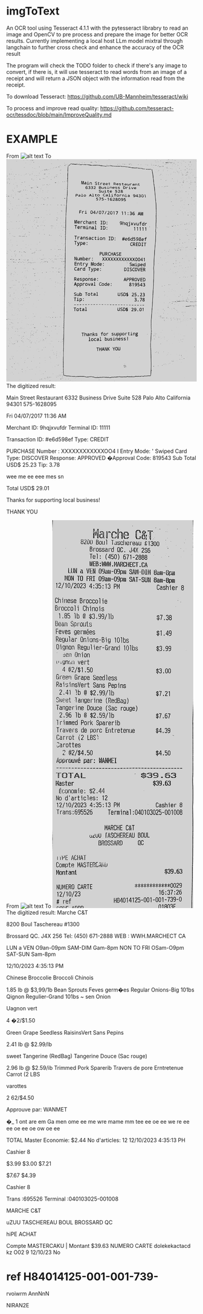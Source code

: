 # imgToText
An OCR tool using Tesseract 4.1.1 with the pytesseract librabry to read an image and OpenCV to pre process and prepare the image for better OCR results. Currently implementing a local host LLm model mixtral through langchain to further cross check and enhance the accuracy of the OCR result

The program will check the TODO folder to check if there's any image to convert, if there is, it will use tesseract to read words from an image of a receipt and will return a JSON object with the information read from the receipt.

To download Tesseract: https://github.com/UB-Mannheim/tesseract/wiki

To process and improve read quality: https://github.com/tesseract-ocr/tessdoc/blob/main/ImproveQuality.md

# EXAMPLE
From ![alt text](TestingImgs/test1.jpeg) To ![alt text](NANORemoveNoise.jpg)
The digitized result:

Main Street Restaurant
6332 Business Drive
Suite 528
Palo Alto California 94301
575-1628095

Fri 04/07/2017 11:36 AM

Merchant ID: 9hqjxvufdr
Terminal ID: 11111

Transaction ID: #e6d598ef
Type: CREDIT

PURCHASE
Number : XXXXXXXXXXXXOO4 I
Entry Mode: ' Swiped
Card Type: DISCOVER
Response: APPROVED
�Approval Code: 819543
Sub Total USD$ 25.23
Tip: 3.78

wee me ee eee mes sn

Total USD$ 29.01

Thanks for supporting
local business!

THANK YOU

From ![alt text](image.png) To ![alt text](test1.jpg)
The digitized result:
Marche C&T

8200 Boul Taschereau #1300

Brossard QC. J4X 256
Tel: (450) 671-2888
WEB : WWH.MARCHECT CA

LUN a VEN O9an-09pm SAM-DIM Gam-8pm
NON TO FRI OSam-O9pm SAT-SUN Sam-8pm

12/10/2023 4:35:13 PM

Chinese Broccolie
Broccoli Chinois

1.85 Ib @ $3,99/1b
Bean Sprouts
Feves germ�es
Regular Onions-Big 101bs
Qignon Regulier-Grand 101bs
~ sen Onion

Uagnon vert

4 �2/$1.50

Green Grape Seedless
RaisinsVert Sans Pepins

2.41 Ib @ $2.99/lb

sweet Tangerine (RedBag)
Tangerine Douce (Sac rouge)

2.96 lb @ $2.59/ib
Trimmed Pork Sparerib
Travers de pore Erntretenue
Carrot (2 LBS

varottes

2 62/$4.50

Approuve par: WANMET

�_ 1 ont are em Ga men ome
ee me wre mame mm tee ee oe ee we re ee ee oe ee oe ow oe ee

TOTAL
Master
Economie: $2.44
No d'articles: 12
12/10/2023 4:35:13 PH

Cashier 8

$3.99
$3.00
$7.21

$7.67
$4.39

Cashier 8

Trans :695526 Terminal :040103025-001008

MARCHE C&T

uZUU TASCHEREAU BOUL
BROSSARD QC

hiPE ACHAT

Compte MASTERCAKU |
Montant $39.63
NUMERO CARTE dolekekactacd kz O02 9
12/10/23 No
# ref H84014125-001-001-739-

rvoiwrm AnnNnN

NIRAN2E
